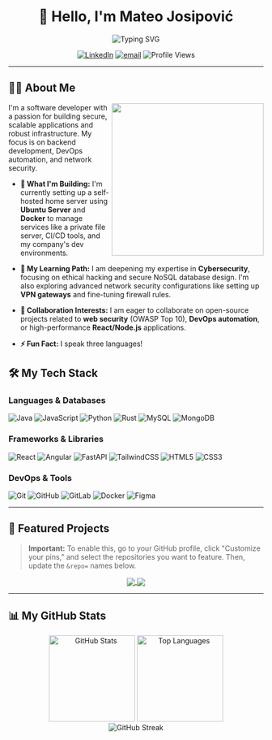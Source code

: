 <div align="center">

# 👋 Hello, I'm Mateo Josipović

<img src="https://readme-typing-svg.herokuapp.com?font=Fira+Code&size=24&duration=3000&pause=1000&color=2196F3&center=true&vCenter=true&width=435&lines=Software+Developer;DevOps+%26+Security+Enthusiast;Self-Hosting+Hobbyist;Problem+Solver" alt="Typing SVG" />

<br>

[![LinkedIn](https://img.shields.io/badge/LinkedIn-%230077B5.svg?style=for-the-badge&logo=linkedin&logoColor=white)](https://linkedin.com/in/mateo-josipovic-235607342/)
[![email](https://img.shields.io/badge/Email-D14836?style=for-the-badge&logo=gmail&logoColor=white)](mailto:Mateo.Josipovic@proton.me)
<img src="https://komarev.com/ghpvc/?username=MateoJosip22&style=for-the-badge&color=blue" alt="Profile Views" />

</div>

---

## 👨‍💻 About Me

<img align="right" width="300" src="https://media.giphy.com/media/qgQUggAC3Pfv687qPC/giphy.gif">

I'm a software developer with a passion for building secure, scalable applications and robust infrastructure. My focus is on backend development, DevOps automation, and network security.

* **🔭 What I'm Building:** I'm currently setting up a self-hosted home server using **Ubuntu Server** and **Docker** to manage services like a private file server, CI/CD tools, and my company's dev environments.

* **🌱 My Learning Path:** I am deepening my expertise in **Cybersecurity**, focusing on ethical hacking and secure NoSQL database design. I'm also exploring advanced network security configurations like setting up **VPN gateways** and fine-tuning firewall rules.

* **🤝 Collaboration Interests:** I am eager to collaborate on open-source projects related to **web security** (OWASP Top 10), **DevOps automation**, or high-performance **React/Node.js** applications.

* **⚡ Fun Fact:** I speak three languages!

## 🛠️ My Tech Stack

### Languages & Databases
![Java](https://img.shields.io/badge/java-%23ED8B00.svg?style=for-the-badge&logo=openjdk&logoColor=white)
![JavaScript](https://img.shields.io/badge/javascript-%23323330.svg?style=for-the-badge&logo=javascript&logoColor=%23F7DF1E)
![Python](https://img.shields.io/badge/python-3670A0?style=for-the-badge&logo=python&logoColor=ffdd54)
![Rust](https://img.shields.io/badge/rust-%23000000.svg?style=for-the-badge&logo=rust&logoColor=white)
![MySQL](https://img.shields.io/badge/mysql-4479A1.svg?style=for-the-badge&logo=mysql&logoColor=white)
![MongoDB](https://img.shields.io/badge/MongoDB-%234ea94b.svg?style=for-the-badge&logo=mongodb&logoColor=white)

### Frameworks & Libraries
![React](https://img.shields.io/badge/react-%2320232a.svg?style=for-the-badge&logo=react&logoColor=%2361DAFB)
![Angular](https://img.shields.io/badge/angular-%23DD0031.svg?style=for-the-badge&logo=angular&logoColor=white)
![FastAPI](https://img.shields.io/badge/FastAPI-005571?style=for-the-badge&logo=fastapi)
![TailwindCSS](https://img.shields.io/badge/tailwindcss-%2338B2AC.svg?style=for-the-badge&logo=tailwind-css&logoColor=white)
![HTML5](https://img.shields.io/badge/html5-%23E34F26.svg?style=for-the-badge&logo=html5&logoColor=white)
![CSS3](https://img.shields.io/badge/css3-%231572B6.svg?style=for-the-badge&logo=css3&logoColor=white)

### DevOps & Tools
![Git](https://img.shields.io/badge/git-%23F05033.svg?style=for-the-badge&logo=git&logoColor=white)
![GitHub](https://img.shields.io/badge/github-%23121011.svg?style=for-the-badge&logo=github&logoColor=white)
![GitLab](https://img.shields.io/badge/gitlab-%23181717.svg?style=for-the-badge&logo=gitlab&logoColor=white)
![Docker](https://img.shields.io/badge/docker-%232496ED.svg?style=for-the-badge&logo=docker&logoColor=white) ![Figma](https://img.shields.io/badge/figma-%23F24E1E.svg?style=for-the-badge&logo=figma&logoColor=white)

---

## 🌟 Featured Projects
> **Important:** To enable this, go to your GitHub profile, click "Customize your pins," and select the repositories you want to feature. Then, update the `&repo=` names below.

<div align="center">
  <a href="https://github.com/MateoJosip22/YOUR-REPO-NAME-1">
    <img align="center" src="https://github-readme-stats.vercel.app/api/pin/?username=MateoJosip22&repo=YOUR-REPO-NAME-1&theme=blue_navy" />
  </a>
  <a href="https://github.com/MateoJosip22/YOUR-REPO-NAME-2">
    <img align="center" src="https://github-readme-stats.vercel.app/api/pin/?username=MateoJosip22&repo=YOUR-REPO-NAME-2&theme=blue_navy" />
  </a>
</div>

---

## 📊 My GitHub Stats

<div align="center">
  <img src="https://github-readme-stats.vercel.app/api?username=MateoJosip22&theme=blue_navy&hide_border=false&include_all_commits=true&count_private=true" alt="GitHub Stats" height="170" />
  <img src="https://github-readme-stats.vercel.app/api/top-langs/?username=MateoJosip22&theme=blue_navy&hide_border=false&include_all_commits=true&count_private=true&layout=compact" alt="Top Languages" height="170" />
  <br/>
  <img src="https://nirzak-streak-stats.vercel.app/?user=MateoJosip22&theme=blue_navy&hide_border=false" alt="GitHub Streak" />
</div>
